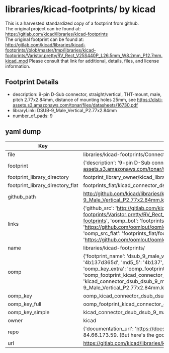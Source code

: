 # libraries/kicad-footprints/ by kicad  
This is a harvested standardized copy of a footprint from github.  
The original project can be found at:  
https://gitlab.com/kicad/libraries/kicad-footprints  
The original footprint can be found at:
http://gitlab.com/kicad/libraries/kicad-footprints//blob/master/tmp/libraries/kicad-footprints/Varistor.pretty/RV_Rect_V25S440P_L26.5mm_W8.2mm_P12.7mm.kicad_mod
Please consult that link for additional, details, files, and license information.  
## Footprint Details
* description: 9-pin D-Sub connector, straight/vertical, THT-mount, male, pitch 2.77x2.84mm, distance of mounting holes 25mm, see https://disti-assets.s3.amazonaws.com/tonar/files/datasheets/16730.pdf  
* libraryLink: DSUB-9_Male_Vertical_P2.77x2.84mm  
* number_of_pads: 9  
## yaml dump  
| Key | Value |  
| --- | --- |  
| file | libraries/kicad-footprints/Connector_Dsub.pretty/DSUB-9_Male_Vertical_P2.77x2.84mm.kicad_mod |  
| footprint | {'description': '9-pin D-Sub connector, straight/vertical, THT-mount, male, pitch 2.77x2.84mm, distance of mounting holes 25mm, see https://disti-assets.s3.amazonaws.com/tonar/files/datasheets/16730.pdf', 'libraryLink': 'DSUB-9_Male_Vertical_P2.77x2.84mm', 'number_of_pads': 9} |  
| footprint_library_directory | footprint_library_owner/kicad_libraries/kicad-footprints/ |  
| footprint_library_directory_flat | footprints_flat/kicad_connector_dsub_dsub_9_male_vertical_p2_77x2_84mm/working |  
| github_path | http://github.com/kicad/libraries/kicad-footprints//blob/master/tmp/libraries/kicad-footprints/Connector_Dsub.pretty/DSUB-9_Male_Vertical_P2.77x2.84mm.kicad_mod |  
| links | {'github_src': 'http://gitlab.com/kicad/libraries/kicad-footprints//blob/master/tmp/libraries/kicad-footprints/Varistor.pretty/RV_Rect_V25S440P_L26.5mm_W8.2mm_P12.7mm.kicad_mod', 'github_src_repo': 'https://gitlab.com/kicad/libraries/kicad-footprints', 'oomp_bot': 'footprints/kicad_connector_dsub_dsub_9_male_vertical_p2_77x2_84mm/working', 'oomp_bot_github': 'https://github.com/oomlout/oomlout_oomp_footprint_bot/tree/main/footprints/kicad_connector_dsub_dsub_9_male_vertical_p2_77x2_84mm/working', 'oomp_src_flat': 'footprints_flat/footprints_flat/kicad_connector_dsub_dsub_9_male_vertical_p2_77x2_84mm/working', 'oomp_src_flat_github': 'https://github.com/oomlout/oomlout_oomp_footprint_src/tree/main/footprints_flat/kicad_connector_dsub_dsub_9_male_vertical_p2_77x2_84mm/working'} |  
| name | libraries/kicad-footprints/ |  
| oomp | {'footprint_name': 'dsub_9_male_vertical_p2_77x2_84mm', 'library_name': 'connector_dsub', 'md5': '4b137d365dc4d8f383578cdeb6f2f238', 'md5_10': '4b137d365d', 'md5_5': '4b137', 'md5_6': '4b137d', 'oomp_key': 'oomp_kicad_connector_dsub_dsub_9_male_vertical_p2_77x2_84mm', 'oomp_key_extra': 'oomp_footprint_kicad_connector_dsub_dsub_9_male_vertical_p2_77x2_84mm', 'oomp_key_full': 'oomp_footprint_kicad_connector_dsub_dsub_9_male_vertical_p2_77x2_84mm_4b137d', 'oomp_key_simple': 'kicad_connector_dsub_dsub_9_male_vertical_p2_77x2_84mm', 'original_filename': 'libraries/kicad-footprints/Connector_Dsub.pretty/DSUB-9_Male_Vertical_P2.77x2.84mm.kicad_mod', 'owner_name': 'kicad'} |  
| oomp_key | oomp_kicad_connector_dsub_dsub_9_male_vertical_p2_77x2_84mm |  
| oomp_key_full | oomp_footprint_kicad_connector_dsub_dsub_9_male_vertical_p2_77x2_84mm |  
| oomp_key_simple | kicad_connector_dsub_dsub_9_male_vertical_p2_77x2_84mm |  
| owner | kicad |  
| repo | {'documentation_url': 'https://docs.github.com/rest/overview/resources-in-the-rest-api#rate-limiting', 'message': "API rate limit exceeded for 84.66.173.59. (But here's the good news: Authenticated requests get a higher rate limit. Check out the documentation for more details.)"} |  
| url | https://gitlab.com/kicad/libraries/kicad-footprints |  


